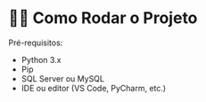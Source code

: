 # 🧑‍💻 Como Rodar o Projeto <a id="como-rodar-o-projeto"></a>
Pré-requisitos:
- Python 3.x  
- Pip
- SQL Server ou MySQL
- IDE ou editor (VS Code, PyCharm, etc.)  
